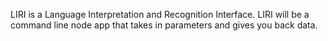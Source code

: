 LIRI is a Language Interpretation and Recognition Interface. LIRI will be a command line node app that takes in parameters and gives you back data.